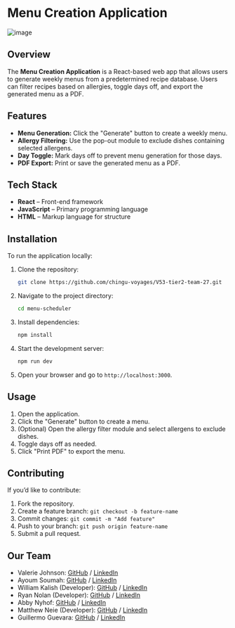 # Menu Creation Application

![image](https://github.com/user-attachments/assets/105f4a54-b23d-4435-b4e4-8f3c089795b8)


## Overview
The **Menu Creation Application** is a React-based web app that allows users to generate weekly menus from a predetermined recipe database. Users can filter recipes based on allergies, toggle days off, and export the generated menu as a PDF.

## Features
- **Menu Generation:** Click the "Generate" button to create a weekly menu.
- **Allergy Filtering:** Use the pop-out module to exclude dishes containing selected allergens.
- **Day Toggle:** Mark days off to prevent menu generation for those days.
- **PDF Export:** Print or save the generated menu as a PDF.

## Tech Stack
- **React** – Front-end framework
- **JavaScript** – Primary programming language
- **HTML** – Markup language for structure

## Installation
To run the application locally:

1. Clone the repository:
   ```sh
   git clone https://github.com/chingu-voyages/V53-tier2-team-27.git
   ```
2. Navigate to the project directory:
   ```sh
   cd menu-scheduler
   ```
3. Install dependencies:
   ```sh
   npm install
   ```
4. Start the development server:
   ```sh
   npm run dev
   ```
5. Open your browser and go to `http://localhost:3000`.

## Usage
1. Open the application.
2. Click the "Generate" button to create a menu.
3. (Optional) Open the allergy filter module and select allergens to exclude dishes.
4. Toggle days off as needed.
5. Click "Print PDF" to export the menu.

## Contributing
If you’d like to contribute:
1. Fork the repository.
2. Create a feature branch: `git checkout -b feature-name`
3. Commit changes: `git commit -m "Add feature"`
4. Push to your branch: `git push origin feature-name`
5. Submit a pull request.

## Our Team

- Valerie Johnson: [GitHub](https://github.com/johnsonval) / [LinkedIn](https://linkedin.com/in/valeriemichellejohnson)
- Ayoum Soumah: [GitHub](https://github.com/fodelaye26) / [LinkedIn](https://linkedin.com/in/asoumahpm/)
- William Kalish (Developer): [GitHub](https://github.com/williamk31) / [LinkedIn](https://linkedin.com/in/william-kalish)
- Ryan Nolan (Developer): [GitHub](https://github.com/ryannolanco) / [LinkedIn](https://www.linkedin.com/in/ryannolanco/)
- Abby Nyhof: [GitHub](https://github.com/abbynyhof) / [LinkedIn](https://www.linkedin.com/in/abbynyhof/)
- Matthew Neie (Developer): [GitHub](https://github.com/MatthewNeie) / [LinkedIn](https://linkedin.com/in/matthew-neie)
- Guillermo Guevara: [GitHub](https://github.com/guillermoguevara887) / [LinkedIn](https://www.linkedin.com/in/guillermo-guevara-6758a51a0)
